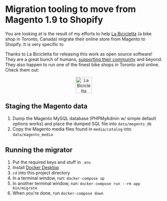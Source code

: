 # Migration tooling to move from Magento 1.9 to Shopify

You are looking at is the result of my efforts to help [La Bicicletta](https://labicicletta.com) (a bike shop in Toronto, Canada) migrate their online store from Magento to Shopify. It is very specific to

Thanks to La Bicicletta for releasing this work as open source software! They are a great bunch of humans, [supporting their community](https://www.toronto-hustle.com/welcome-1) and beyond. They also happen to run one of the finest bike shops in Toronto and online. Check them out:

<p align="center">
  <a href="https://labicicletta.com">
    <img height="52px" alt="La Bicicletta" src="https://snappities.s3.amazonaws.com/zcd003bl4xvc1vv9iri4.png">
  </a>
</p>

## Staging the Magento data

1. Dump the Magento MySQL database (PHPMyAdmin w/ simple default options works) and place the dumped SQL file into `data/megento_db`
2. Copy the Magento media files found in `media/catalog` into `data/magento_media`

## Running the migrator

1. Put the required keys and stuff in `.env`
2. Install [Docker Desktop](https://www.docker.com/products/docker-desktop)
3. `cd` into this project directory
4. In a terminal window, run: `docker-compose up`
5. In another terminal window, run: `docker-compose run --rm app bin/migrate`
6. When you're done, run `docker-compose down`
